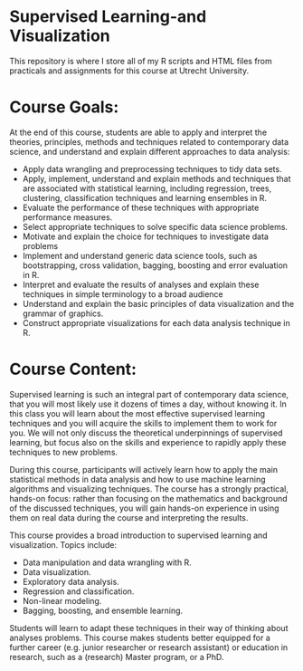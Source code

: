 # Supervised Learning-and Visualization

This repository is where I store all of my R scripts and HTML files from practicals and assignments for this course at Utrecht University. 

# Course Goals: 

At the end of this course, students are able to apply and interpret the theories, principles, methods and techniques related to contemporary data science, and understand and explain different approaches to data analysis:

* Apply data wrangling and preprocessing techniques to tidy data sets.
* Apply, implement, understand and explain methods and techniques that are associated with statistical 
learning, including regression, trees, clustering, classification techniques and learning ensembles in R.
* Evaluate the performance of these techniques with appropriate performance measures.
* Select appropriate techniques to solve specific data science problems.
* Motivate and explain the choice for techniques to investigate data problems
* Implement and understand generic data science tools, such as bootstrapping, cross validation, bagging, boosting and error evaluation in R.
* Interpret and evaluate the results of analyses and explain these techniques in simple terminology to a broad audience
* Understand and explain the basic principles of data visualization and the grammar of graphics.
* Construct appropriate visualizations for each data analysis technique in R.

# Course Content: 

Supervised learning is such an integral part of contemporary data science, that you will most likely use it dozens of times a day, without knowing it. In this class you will learn about the most effective supervised learning techniques and you will acquire the skills to implement them to work for you. We will not only discuss the theoretical underpinnings of supervised learning, but focus also on the skills and experience to rapidly apply these techniques to new problems.

During this course, participants will actively learn how to apply the main statistical methods in data analysis and how to use machine learning algorithms and visualizing techniques. The course has a strongly practical, hands-on focus: rather than focusing on the mathematics and background of the discussed techniques, you will gain hands-on experience in using them on real data during the course and interpreting the results.

This course provides a broad introduction to supervised learning and visualization. Topics include:

* Data manipulation and data wrangling with R.
* Data visualization.
* Exploratory data analysis.
* Regression and classification.
* Non-linear modeling.
* Bagging, boosting, and ensemble learning.

Students will learn to adapt these techniques in their way of thinking about analyses problems. This course makes students better equipped for a further career (e.g. junior researcher or research assistant) or education in research, such as a (research) Master program, or a PhD.